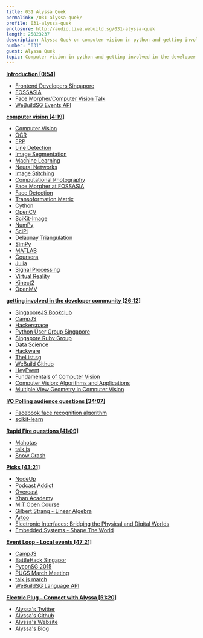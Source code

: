 ```yaml
---
title: 031 Alyssa Quek
permalink: /031-alyssa-quek/
profile: 031-alyssa-quek
enclosure: http://audio.live.webuild.sg/031-alyssa-quek
length: 25823237
description: Alyssa Quek on computer vision in python and getting involved in the developer community.
number: "031"
guest: Alyssa Quek
topic: Computer vision in python and getting involved in the developer community
---
```


**[Introduction [0:54]](#t=0:54)**

- [Frontend Developers Singapore](http://feds.strikingly.com/)
- [FOSSASIA](http://fossasia.org/)
- [Face Morpher/Computer Vision Talk](https://www.youtube.com/watch?v=pjA7c2N5w8g)
- [WeBuildSG Events API](https://webuild.sg/api/v1/events)

**[computer vision [4:19]](#t=4:19)**

- [Computer Vision](http://en.wikipedia.org/wiki/Computer_vision)
- [OCR](http://en.wikipedia.org/wiki/Optical_character_recognition)
- [ERP](http://en.wikipedia.org/wiki/Electronic_Road_Pricing)
- [Line Detection](http://homepages.inf.ed.ac.uk/rbf/HIPR2/linedet.htm)
- [Image Segmentation](http://en.wikipedia.org/wiki/Image_segmentation)
- [Machine Learning](http://en.wikipedia.org/wiki/Machine_learning)
- [Neural Networks](http://en.wikipedia.org/wiki/Artificial_neural_network)
- [Image Stitching](http://en.wikipedia.org/wiki/Image_stitching)
- [Computational Photography](http://en.wikipedia.org/wiki/Computational_photography)
- [Face Morpher at FOSSASIA](http://alyssaq.github.io/face_morpher_slides/assets/player/KeynoteDHTMLPlayer.html)
- [Face Detection](http://en.wikipedia.org/wiki/Face_detection)
- [Transoformation Matrix](http://en.wikipedia.org/wiki/Transformation_matrix)
- [Cython](http://cython.org/)
- [OpenCV](http://opencv.org/)
- [SciKit-Image](http://scikit-image.org/)
- [NumPy](http://www.numpy.org/)
- [SciPi](http://www.scipy.org/)
- [Delaunay Triangulation](http://en.wikipedia.org/wiki/Delaunay_triangulation)
- [SimPy](https://simpy.readthedocs.org/en/latest/)
- [MATLAB](http://www.mathworks.com/products/matlab/)
- [Coursera](http://coursera.com/)
- [Julia](http://julialang.org/)
- [Signal Processing](http://en.wikipedia.org/wiki/Signal_processing)
- [Virtual Reality](http://en.wikipedia.org/wiki/Virtual_reality)
- [Kinect2](http://www.microsoft.com/en-us/kinectforwindows/develop/)
- [OpenMV](https://www.kickstarter.com/projects/botthoughts/openmv-cam-embedded-machine-vision)

**[getting involved in the developer community [26:12]](#t=26:12)**

- [SingaporeJS Bookclub](http://www.meetup.com/Singapore-JS/)
- [CampJS](http://campjs.com/)
- [Hackerspace](http://hackerspace.sg/)
- [Python User Group Singapore](http://pugs.org.sg/)
- [Singapore Ruby Group](http://www.meetup.com/Singapore-Ruby-Group/)
- [Data Science](http://www.meetup.com/DataScience-SG-Singapore/)
- [Hackware](http://www.meetup.com/Hackware/)
- [TheList.sg](http://thelist.sg/)
- [WeBuild Github](http://github.com/webuildsg)
- [HeyEvent](http://heyevent.com/)
- [Fundamentals of Computer Vision](http://www.cs.ucf.edu/courses/cap6411/book.pdf)
- [Computer Vision: Algorithms and Applications](http://szeliski.org/Book/)
- [Multiple View Geometry in Computer Vision](http://www.robots.ox.ac.uk/~vgg/hzbook/)

**[I/O Polling audience questions [34:07]](#t=34:07)**

- [Facebook face recognition algorithm](https://research.facebook.com/publications/480567225376225/deepface-closing-the-gap-to-human-level-performance-in-face-verification/)
- [scikit-learn](http://scikit-learn.org/stable/)

**[Rapid Fire questions [41:09]](#t=41:09)**

- [Mahotas](http://luispedro.org/software/mahotas/)
- [talk.js](http://www.meetup.com/Singapore-JS/)
- [Snow Crash](http://en.wikipedia.org/wiki/Snow_Crash)

**[Picks [43:21]](#t=43:21)**

- [NodeUp](http://nodeup.com/)
- [Podcast Addict](https://play.google.com/store/apps/details?id=com.bambuna.podcastaddict&hl=en)
- [Overcast](https://overcast.fm/)
- [Khan Academy](https://www.khanacademy.org/)
- [MIT Open Course](http://ocw.mit.edu/index.htm)
- [Gilbert Strang - Linear Algebra](http://ocw.mit.edu/courses/mathematics/18-06-linear-algebra-spring-2010/)
- [Artoo](http://artoo.io/)
- [Electronic Interfaces: Bridging the Physical and Digital Worlds](https://www.edx.org/course/electronic-interfaces-bridging-physical-uc-berkeleyx-ee40lx)
- [Embedded Systems - Shape The World](https://www.edx.org/course/embedded-systems-shape-world-utaustinx-ut-6-02x)

**[Event Loop - Local events [47:21]](#t=47:21)**

- [CampJS](http://campjs.com/)
- [BattleHack Singapor](https://2015.battlehack.org/singapore)
- [PyconSG 2015](https://pycon.sg/)
- [PUGS March Meeting](http://pugs.org.sg/2015-march-meeting.html)
- [talk.js march](http://www.meetup.com/Singapore-JS/events/221079427/)
- [WeBuildSG Language API](https://webuild.sg/api/v1/repos/javascript)

**[Electric Plug  – Connect with Alyssa [51:20]](#t=51:20)**

- [Alyssa's Twitter](https://twitter.com/alyssaquek)
- [Alyssa's Github](http://github.com/alyssaq)
- [Alyssa's Website](http://www.alyssa.asia/)
- [Alyssa's Blog](http://scriptogr.am/alyssa)
